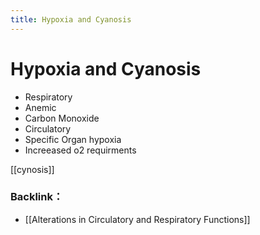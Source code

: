 ```yaml
---
title: Hypoxia and Cyanosis
---
```

# Hypoxia and Cyanosis

* Respiratory 
* Anemic 
* Carbon Monoxide
* Circulatory
* Specific Organ hypoxia
* Increeased o2 requirments

[[cynosis]]

### Backlink：

- [[Alterations in Circulatory and Respiratory Functions]]
